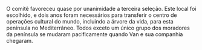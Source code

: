 ﻿O comitê favoreceu quase por unanimidade a terceira seleção. Este local foi escolhido, e dois anos foram necessários para transferir o centro de operações cultural do mundo, incluindo a árvore da vida, para esta península no Mediterrâneo. Todos exceto um único grupo dos moradores da península se mudaram pacificamente quando Van e sua companhia chegaram.